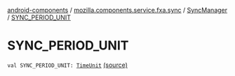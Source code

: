 [android-components](../../index.md) / [mozilla.components.service.fxa.sync](../index.md) / [SyncManager](index.md) / [SYNC_PERIOD_UNIT](./-s-y-n-c_-p-e-r-i-o-d_-u-n-i-t.md)

# SYNC_PERIOD_UNIT

`val SYNC_PERIOD_UNIT: `[`TimeUnit`](https://developer.android.com/reference/java/util/concurrent/TimeUnit.html) [(source)](https://github.com/mozilla-mobile/android-components/blob/master/components/service/firefox-accounts/src/main/java/mozilla/components/service/fxa/sync/SyncManager.kt#L94)